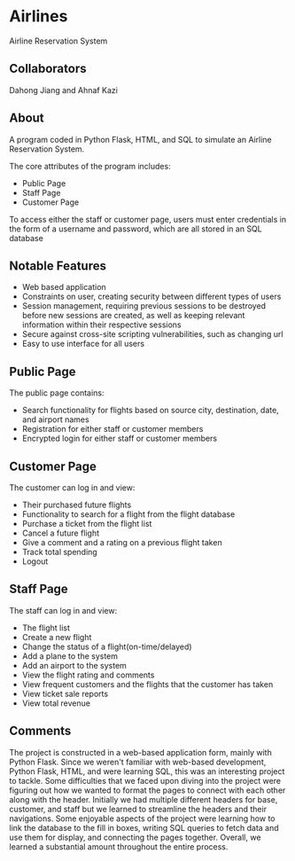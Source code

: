 # Airlines
Airline Reservation System

## Collaborators
Dahong Jiang and Ahnaf Kazi

## About
A program coded in Python Flask, HTML, and SQL to simulate an Airline Reservation System.

The core attributes of the program includes:

- Public Page
- Staff Page
- Customer Page

To access either the staff or customer page, users must enter credentials in the form of
a username and password, which are all stored in an SQL database

## Notable Features
- Web based application
- Constraints on user, creating security between different types of users
- Session management, requiring previous sessions to be destroyed before new sessions are created, as well as keeping relevant information within their respective sessions
- Secure against cross-site scripting vulnerabilities, such as changing url
- Easy to use interface for all users

## Public Page
The public page contains:
- Search functionality for flights based on source city, destination, date, and airport names
- Registration for either staff or customer members
- Encrypted login for either staff or customer members

## Customer Page
The customer can log in and view:
- Their purchased future flights
- Functionality to search for a flight from the flight database
- Purchase a ticket from the flight list
- Cancel a future flight
- Give a comment and a rating on a previous flight taken
- Track total spending
- Logout

## Staff Page
The staff can log in and view:
- The flight list
- Create a new flight
- Change the status of a flight(on-time/delayed)
- Add a plane to the system
- Add an airport to the system
- View the flight rating and comments
- View frequent customers and the flights that the customer has taken
- View ticket sale reports
- View total revenue

## Comments
The project is constructed in a web-based application form, mainly with Python Flask. 
Since we weren't familiar with web-based development, Python Flask, HTML, and were learning SQL, this was an interesting project to tackle. Some difficulties that we faced 
upon diving into the project were figuring out how we wanted to format the pages to connect with each other along with the header. Initially we had multiple different headers
for base, customer, and staff but we learned to streamline the headers and their navigations. Some enjoyable aspects of the project were learning how to link the database to the
fill in boxes, writing SQL queries to fetch data and use them for display, and connecting the pages together. Overall, we learned a substantial amount throughout the entire process.
